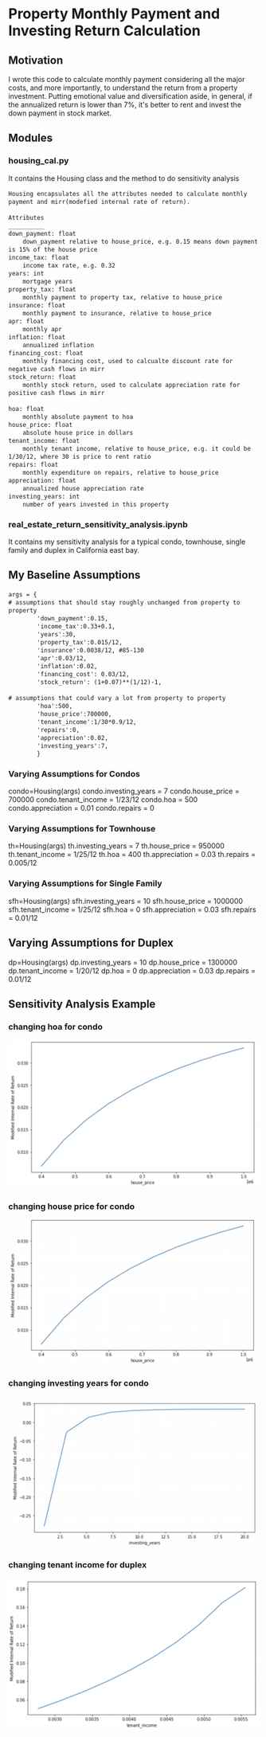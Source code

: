 # Property Monthly Payment and Investing Return Calculation

## Motivation
I wrote this code to calculate monthly payment considering all the major costs, and more importantly, to understand the return from a property investment. Putting emotional value and diversification aside, in general, if the annualized return is lower than 7%, it's better to rent and invest the down payment in stock market.
## Modules
### housing_cal.py
It contains the Housing class and the method to do sensitivity analysis

    Housing encapsulates all the attributes needed to calculate monthly payment and mirr(modefied internal rate of return).

    Attributes
    __________
    down_payment: float
        down_payment relative to house_price, e.g. 0.15 means down payment is 15% of the house price
    income_tax: float
        income tax rate, e.g. 0.32
    years: int 
        mortgage years
    property_tax: float
        monthly payment to property tax, relative to house_price
    insurance: float
        monthly payment to insurance, relative to house_price
    apr: float
        monthly apr
    inflation: float
        annualized inflation
    financing_cost: float
        monthly financing cost, used to calcualte discount rate for negative cash flows in mirr
    stock_return: float
        monthly stock return, used to calculate appreciation rate for positive cash flows in mirr

    hoa: float
        monthly absolute payment to hoa
    house_price: float
        absolute house price in dollars
    tenant_income: float
        monthly tenant income, relative to house_price, e.g. it could be 1/30/12, where 30 is price to rent ratio
    repairs: float
        monthly expenditure on repairs, relative to house_price
    appreciation: float
        annualized house appreciation rate
    investing_years: int
        number of years invested in this property

### real_estate_return_sensitivity_analysis.ipynb
It contains my sensitivity analysis for a typical condo, townhouse, single family and duplex in California east bay.

## My Baseline Assumptions
```
args = {
# assumptions that should stay roughly unchanged from property to property
        'down_payment':0.15,
        'income_tax':0.33+0.1,
        'years':30,
        'property_tax':0.015/12,
        'insurance':0.0038/12, #85-130
        'apr':0.03/12,
        'inflation':0.02,
        'financing_cost': 0.03/12,
        'stock_return': (1+0.07)**(1/12)-1,

# assumptions that could vary a lot from property to property
        'hoa':500,
        'house_price':700000,
        'tenant_income':1/30*0.9/12,
        'repairs':0,
        'appreciation':0.02,
        'investing_years':7,
        }
```
### Varying Assumptions for Condos
condo=Housing(args)
condo.investing_years = 7
condo.house_price = 700000
condo.tenant_income = 1/23/12
condo.hoa = 500
condo.appreciation = 0.01
condo.repairs = 0 

### Varying Assumptions for Townhouse
th=Housing(args)
th.investing_years = 7
th.house_price = 950000
th.tenant_income = 1/25/12
th.hoa = 400
th.appreciation = 0.03
th.repairs = 0.005/12

### Varying Assumptions for Single Family
sfh=Housing(args)
sfh.investing_years = 10
sfh.house_price = 1000000
sfh.tenant_income = 1/25/12
sfh.hoa = 0
sfh.appreciation = 0.03
sfh.repairs = 0.01/12

## Varying Assumptions for Duplex
dp=Housing(args)
dp.investing_years = 10
dp.house_price = 1300000
dp.tenant_income = 1/20/12
dp.hoa = 0
dp.appreciation = 0.03
dp.repairs = 0.01/12

## Sensitivity Analysis Example
### changing hoa for condo
![](image/20211214191623.png)
### changing house price for condo
![](image/20211214191656.png)
### changing investing years for condo
![](image/20211214191725.png)
### changing tenant income for duplex
![](image/20211214191758.png)

